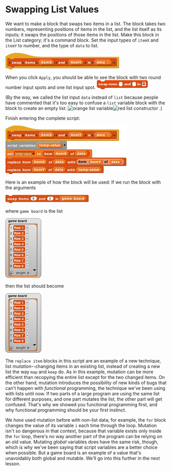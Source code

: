 # Swapping List Values

 We want to make a block that swaps two items in a list. The block takes two numbers, representing positions of items in the list, and the list itself as its inputs; it swaps the positions of those items in the list. Make this block in the List category; it's a command block. Set the input types of `itemX` and `itemY` to number, and the type of `data` to list.

![](../.gitbook/assets/image%20%2826%29.png)

When you click `Apply`, you should be able to see the block with two round number input spots and one list input spot. ![](../.gitbook/assets/image%20%2851%29.png) 

\(By the way, we called the list input `data` instead of `list` because people have commented that it's too easy to confuse a `list` variable block with the block to create an empty list: ![orange list variable](https://beautyjoy.github.io/bjc-r/img/list/orangelist.png)![red list constructor](https://beautyjoy.github.io/bjc-r/img/list/redlist.png) .\)  


Finish entering the complete script:

![](../.gitbook/assets/image%20%2812%29.png)

Here is an example of how the block will be used: If we run the block with the arguments

![](../.gitbook/assets/image%20%28229%29.png)

where `game board` is the list

![](../.gitbook/assets/image%20%28191%29.png)

then the list should become

![](../.gitbook/assets/image%20%28211%29.png)

The `replace item` blocks in this script are an example of a new technique, list _mutation_--changing items in an existing list, instead of creating a new list the way `map` and `keep` do. As in this example, mutation can be more efficient than recopying the entire list except for the two changed items. On the other hand, mutation introduces the possibility of new kinds of bugs that can't happen with _functional_ programming, the technique we've been using with lists until now. If two parts of a large program are using the same list for different purposes, and one part mutates the list, the other part will get confused. That's why we showed you functional programming first, and why functional programming should be your first instinct.

We _have_ used mutation before with non-list data; for example, the `for` block changes the value of its variable `i` each time through the loop. Mutation isn't so dangerous in that context, because that variable exists only inside the `for` loop, there's no way another part of the program can be relying on an old value. Mutating _global_ variables does have the same risk, though, which is why we've been saying that script variables are a better choice when possible. But a game board is an example of a value that's unavoidably both global and mutable. We'll go into this further in the next lesson.

